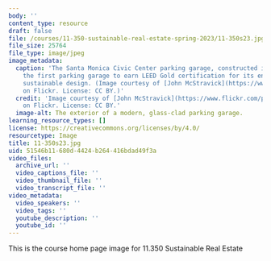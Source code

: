 ```yaml
---
body: ''
content_type: resource
draft: false
file: /courses/11-350-sustainable-real-estate-spring-2023/11-350s23.jpg
file_size: 25764
file_type: image/jpeg
image_metadata:
  caption: 'The Santa Monica Civic Center parking garage, constructed in 2008, was
    the first parking garage to earn LEED Gold certification for its environmentally
    sustainable design. (Image courtesy of [John McStravick](https://www.flickr.com/photos/23860276@N05/4445085357)
    on Flickr. License: CC BY.)'
  credit: 'Image courtesy of [John McStravick](https://www.flickr.com/photos/23860276@N05/4445085357)
    on Flickr. License: CC BY.'
  image-alt: The exterior of a modern, glass-clad parking garage.
learning_resource_types: []
license: https://creativecommons.org/licenses/by/4.0/
resourcetype: Image
title: 11-350s23.jpg
uid: 51546b11-680d-4424-b264-416bdad49f3a
video_files:
  archive_url: ''
  video_captions_file: ''
  video_thumbnail_file: ''
  video_transcript_file: ''
video_metadata:
  video_speakers: ''
  video_tags: ''
  youtube_description: ''
  youtube_id: ''
---
```

This is the course home page image for 11.350 Sustainable Real Estate